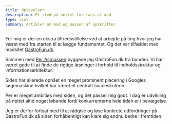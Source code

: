 ```yaml
---
title: Oplevelser
description: Et sted på nettet for fans af mad
type: list
summary: Artikler om mad og masser af opskrifter
---
```


For mig er der en ekstra tilfredsstillelse ved at arbejde på ting hvor jeg har været med fra starten til at lægge fundamentet. Og det var tilfældet med madsitet [GastroFun.dk](https://www.gastrofun.dk).

Sammen med [Per Asmussen](/kunde/asmussen/) byggede jeg GastroFun.dk fra bunden. Vi har været gode til at finde de rigtige løsninger i forhold til indholdsstruktur og informationsarkitektur.

Siden har allerede opnået en meget prominent placering i Googles søgemaskine hvilket har været et centralt succeskriterie.

Per er meget ambitiøs med siden, og det passer mig godt. I dag er udvikling på nettet altid noget løbende fordi konkurrenterne hele tiden er i bevægelse.

Jeg er derfor fortsat med til at rådgive og løse konkrete udfordringer på GastroFun.dk så siden forhåbentligt kan klare sig endnu bedre i fremtiden.
